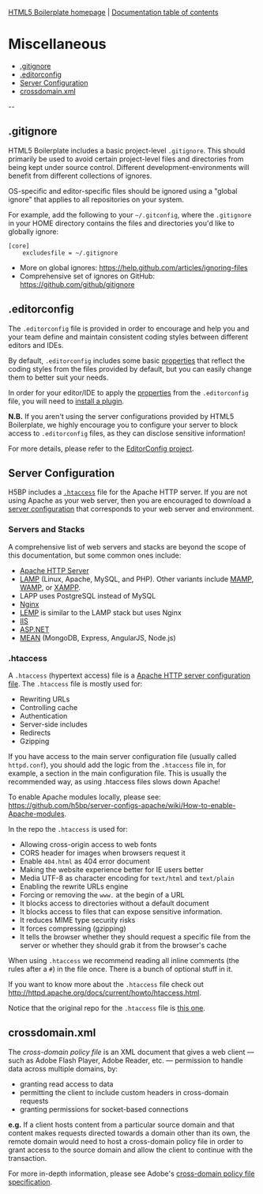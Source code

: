 [HTML5 Boilerplate homepage](http://html5boilerplate.com) | [Documentation
table of contents](TOC.md)

# Miscellaneous

* [.gitignore](#gitignore)
* [.editorconfig](#editorconfig)
* [Server Configuration](#server-configuration)
* [crossdomain.xml](#crossdomainxml)

--

## .gitignore

HTML5 Boilerplate includes a basic project-level `.gitignore`. This should
primarily be used to avoid certain project-level files and directories from
being kept under source control. Different development-environments will
benefit from different collections of ignores.

OS-specific and editor-specific files should be ignored using a "global
ignore" that applies to all repositories on your system.

For example, add the following to your `~/.gitconfig`, where the `.gitignore`
in your HOME directory contains the files and directories you'd like to
globally ignore:

```gitignore
[core]
    excludesfile = ~/.gitignore
```

* More on global ignores: https://help.github.com/articles/ignoring-files
* Comprehensive set of ignores on GitHub: https://github.com/github/gitignore


## .editorconfig

The `.editorconfig` file is provided in order to encourage and help you and
your team define and maintain consistent coding styles between different
editors and IDEs.

By default, `.editorconfig` includes some basic
[properties](http://editorconfig.org/#supported-properties) that reflect the
coding styles from the files provided by default, but you can easily change
them to better suit your needs.

In order for your editor/IDE to apply the
[properties](http://editorconfig.org/#supported-properties) from the
`.editorconfig` file, you will need to [install a
plugin]( http://editorconfig.org/#download).

__N.B.__ If you aren't using the server configurations provided by HTML5
Boilerplate, we highly encourage you to configure your server to block
access to `.editorconfig` files, as they can disclose sensitive information!

For more details, please refer to the [EditorConfig
project](http://editorconfig.org/).


## Server Configuration

H5BP includes a [`.htaccess`](#htaccess) file for the Apache HTTP server. If you are not using
Apache as your web server, then you are encouraged to download a
[server configuration](https://github.com/h5bp/server-configs) that corresponds
to your web server and environment.


### Servers and Stacks

A comprehensive list of web servers and stacks are beyond the scope of this
documentation, but some common ones include:

* [Apache HTTP Server](http://httpd.apache.org/docs/trunk/getting-started.html)
 * [LAMP](http://en.wikipedia.org/wiki/LAMP_%28software_bundle%29)
(Linux, Apache, MySQL, and PHP).
Other variants include [MAMP](http://www.mamp.info/en/index.html),
[WAMP](http://www.wampserver.com/en/),
or [XAMPP](http://www.apachefriends.org/index.html).
 * LAPP uses PostgreSQL instead of MySQL
* [Nginx](http://wiki.nginx.org/GettingStarted)
 * [LEMP](http://www.chrisjohnston.org/ubuntu-tutorials/setting-up-a-lemp-stack-ubuntu-904)
is similar to the LAMP stack but uses Nginx
* [IIS](http://en.wikipedia.org/wiki/Internet_Information_Services)
 * [ASP.NET](http://www.asp.net/get-started)
* [MEAN](http://mean.io/) (MongoDB, Express, AngularJS, Node.js)


### .htaccess

A `.htaccess` (hypertext access) file is a
[Apache HTTP server configuration file](https://github.com/h5bp/server-configs-apache).
The `.htaccess` file is mostly used for:

* Rewriting URLs
* Controlling cache
* Authentication
* Server-side includes
* Redirects
* Gzipping

If you have access to the main server configuration file (usually called
`httpd.conf`), you should add the logic from the `.htaccess` file in, for
example, a <Directory> section in the main configuration file. This is usually
the recommended way, as using .htaccess files slows down Apache!

To enable Apache modules locally, please see:
https://github.com/h5bp/server-configs-apache/wiki/How-to-enable-Apache-modules.

In the repo the `.htaccess` is used for:

* Allowing cross-origin access to web fonts
* CORS header for images when browsers request it
* Enable `404.html` as 404 error document
* Making the website experience better for IE users better
* Media UTF-8 as character encoding for `text/html` and `text/plain`
* Enabling the rewrite URLs engine
* Forcing or removing the `www.` at the begin of a URL
* It blocks access to directories without a default document
* It blocks access to files that can expose sensitive information.
* It reduces MIME type security risks
* It forces compressing (gzipping)
* It tells the browser whether they should request a specific file from the
  server or whether they should grab it from the browser's cache

When using `.htaccess` we recommend reading all inline comments (the rules after
a `#`) in the file once. There is a bunch of optional stuff in it.

If you want to know more about the `.htaccess` file check out
http://httpd.apache.org/docs/current/howto/htaccess.html.

Notice that the original repo for the `.htaccess` file is [this
one](https://github.com/h5bp/server-configs-apache/blob/master/src/.htaccess).


## crossdomain.xml

The _cross-domain policy file_ is an XML document that gives a web client —
such as Adobe Flash Player, Adobe Reader, etc. — permission to handle data
across multiple domains, by:

 * granting read access to data
 * permitting the client to include custom headers in cross-domain requests
 * granting permissions for socket-based connections

__e.g.__ If a client hosts content from a particular source domain and that
content makes requests directed towards a domain other than its own, the remote
domain would need to host a cross-domain policy file in order to grant access
to the source domain and allow the client to continue with the transaction.

For more in-depth information, please see Adobe's [cross-domain policy file
specification](http://www.adobe.com/devnet/articles/crossdomain_policy_file_spec.html).
